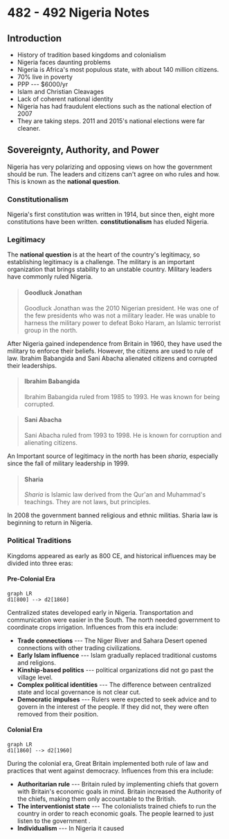 # 482 - 492 Nigeria Notes
## Introduction
 - History of tradition based kingdoms and colonialism
 - Nigeria faces daunting problems
 - Nigeria is Africa's most populous state, with about  140 million citizens.
 - 70% live in poverty
 - PPP --- $6000/yr
 - Islam and Christian Cleavages
 - Lack of coherent national identity
 - Nigeria has had fraudulent elections such as the national election of 2007
 - They are taking steps. 2011 and 2015's national elections were far cleaner.

## Sovereignty, Authority, and Power
Nigeria has very polarizing and opposing views on how the government should be run. The leaders and citizens can't agree on who rules and how. This is known as the **national question**.
### Constitutionalism
Nigeria's first constitution was written in 1914, but since then, eight more constitutions have been written. **constitutionalism** has eluded Nigeria.
### Legitimacy
The **national question** is at the heart of the country's legitimacy, so establishing legitimacy is a challenge. The military is an important organization that brings stability to an unstable country. Military leaders have commonly ruled Nigeria.

>#### Goodluck Jonathan
>Goodluck Jonathan was the 2010 Nigerian president. He was one of the few presidents who was not a military leader. He was unable to harness the military power to defeat Boko Haram, an Islamic terrorist group in the north.

After Nigeria gained independence from Britain in  1960, they have used the military to enforce their beliefs. However, the citizens are used to rule of law. Ibrahim Babangida and Sani Abacha alienated citizens and corrupted their leaderships.

>#### Ibrahim Babangida
>Ibrahim Babangida ruled from 1985 to 1993. He was known for being corrupted.

>#### Sani Abacha
>Sani Abacha ruled from 1993 to 1998. He is known for corruption and alienating citizens.

An Important source of legitimacy in the north has been *sharia*, especially since the fall of military leadership in 1999.

>#### Sharia
> *Sharia* is Islamic law derived from the Qur'an and Muhammad's teachings. They are not laws, but principles.

In 2008 the government banned religious and ethnic militias. Sharia law is beginning to return in Nigeria.

### Political Traditions
Kingdoms appeared as early as 800 CE, and historical influences may be divided into three eras:

#### Pre-Colonial Era
```mermaid
graph LR
d1[800] --> d2[1860]
```
Centralized states developed early in Nigeria. Transportation and communication were easier in the South. The north needed government to coordinate crops irrigation. Influences from this era include:
- **Trade connections** --- The Niger River and Sahara Desert opened connections with other trading civilizations.
- **Early Islam influence** --- Islam gradually replaced traditional customs and religions.
- **Kinship-based politics** --- political organizations did not go past the village level.
- **Complex political identities** --- The difference between centralized state and local governance is not clear cut.
- **Democratic impulses** --- Rulers were expected to seek advice and to govern in the interest of the people. If they did not, they were often removed from their position.
#### Colonial Era
```mermaid
graph LR
d1[1860] --> d2[1960]
```
During the colonial era, Great Britain implemented both rule of law and practices that went against democracy. Influences from this era include:
 - **Authoritarian rule** --- Britain ruled by implementing chiefs that govern with Britain's economic goals in mind. Britain increased the Authority of the chiefs, making them only accountable to the British.
 - **The interventionist state** --- The colonialists trained chiefs to run the country in order to reach economic goals. The people learned to just listen to the government .
 - **Individualism** --- In Nigeria it caused

<!--stackedit_data:
eyJoaXN0b3J5IjpbLTM5NDUwNjkzNSwxNTk2NzIwNTE3LC0yMj
YyMjIwODddfQ==
-->